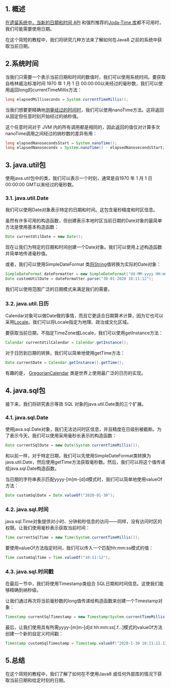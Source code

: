 ## 1. 概述

[在遗留系统中，当新的日期和时间 API](https://www.baeldung.com/java-8-date-time-intro) 和强烈推荐的[Joda-Time 库](https://www.baeldung.com/joda-time)都不可用时，我们可能需要使用日期。

在这个简短的教程中，我们将研究几种方法来了解如何在Java8 之前的系统中获取当前日期。

## 2.系统时间

当我们只需要一个表示当前日期和时间的数值时，我们可以使用系统时间。要获取自格林威治标准时间 1970 年 1 月 1 日 00:00:00以来经过的毫秒数，我们可以使用返回long的currentTimeMillis方法：

```java
long elapsedMilliseconds = System.currentTimeMillis();
```

当我们想要更精确地[测量经过的时间时](https://www.baeldung.com/java-measure-elapsed-time)，我们可以使用nanoTime方法。这将返回从固定但任意时刻开始经过的纳秒值。

这个任意时间对于 JVM 内的所有调用都是相同的，因此返回的值仅对计算多次nanoTime调用之间经过的纳秒数的差异有用：

```java
long elapsedNanosecondsStart = System.nanoTime();
long elapsedNanoseconds = System.nanoTime() - elapsedNanosecondsStart;
```

## 3. java.util包

使用java.util包中的类，我们可以表示一个时刻，通常是自1970 年 1 月 1 日 00:00:00 GMT以来经过的毫秒数。

### 3.1. java.util.Date

我们可以使用Date对象表示特定的日期和时间。这包含毫秒精度和时区信息。

虽然有许多可用的构造函数，但创建表示本地时区当前日期的Date对象的最简单方法是使用基本构造函数：

```java
Date currentUtilDate = new Date();
```

现在让我们为特定的日期和时间创建一个Date对象。我们可以使用上述构造函数并简单地传递毫秒值。

或者，我们可以使用SimpleDateFormat 类[将String](https://www.baeldung.com/java-string-to-date)值转换为实际的Date对象：

```java
SimpleDateFormat dateFormatter = new SimpleDateFormat("dd-MM-yyyy HH:mm:ss");
Date customUtilDate = dateFormatter.parse("30-01-2020 10:11:12");
```

我们可以使用范围广泛的日期模式来满足我们的需要。

### 3.2. java.util.日历

Calendar对象可以做Date做的事情，而且它更适合日期算术计算，因为它也可以采用[Locale](https://www.baeldung.com/java-8-localization)。我们可以将Locale指定为地理、政治或文化区域。

要获取当前日期，不指定TimeZone或Locale，我们可以使用getInstance方法：

```java
Calendar currentUtilCalendar = Calendar.getInstance();
```

对于日历到日期的转换，我们可以简单地使用getTime方法：

```java
Date currentDate = Calendar.getInstance().getTime();
```

有趣的是， [GregorianCalendar](https://www.baeldung.com/java-gregorian-calendar) 类是世界上使用最广泛的日历的实现。

## 4. java.sql包

接下来，我们将研究表示等效 SQL 对象的java.util.Date类的三个扩展。

### 4.1. java.sql.Date

使用java.sql.Date对象，我们无法访问时区信息，并且精度在日级别被截断。为了表示今天，我们可以使用采用毫秒长表示的构造函数：

```java
Date currentSqlDate = new Date(System.currentTimeMillis());
```

和以前一样，对于特定日期，我们可以先使用SimpleDateFormat类转换为java.util.Date，然后使用getTime方法获取毫秒数。然后，我们可以将这个值传递给java.sql.Date构造函数。

当日期的字符串表示匹配yyyy-[m]m-[d]d模式时，我们可以简单地使用valueOf方法：

```java
Date customSqlDate = Date.valueOf("2020-01-30");
```

### 4.2. java.sql.时间

java.sql.Time对象提供对小时、分钟和秒信息的访问——同样，没有访问时区的权限。让我们使用毫秒表示获取当前时间：

```java
Time currentSqlTime = new Time(System.currentTimeMillis());
```

要使用valueOf方法指定时间，我们可以传入一个匹配hh:mm:ss模式的值：

```java
Time customSqlTime = Time.valueOf("10:11:12");
```

### 4.3. java.sql.时间戳

在最后一节中，我们将使用Timestamp类组合 SQL日期和时间信息。这使我们能够精确到纳秒级。

让我们通过再次将当前毫秒数的long值传递给构造函数来创建一个Timestamp对象：

```java
Timestamp currentSqlTimestamp = new Timestamp(System.currentTimeMillis());
```

最后，让我们使用具有所需yyyy-[m]m-[d]d hh:mm:ss[.f…]模式的valueOf方法创建一个新的自定义时间戳：

```java
Timestamp customSqlTimestamp = Timestamp.valueOf("2020-1-30 10:11:12.123456789");
```

## 5.总结

在这个简短的教程中，我们了解了如何在不使用Java8 或任何外部库的情况下获取当前日期和给定时刻的日期。